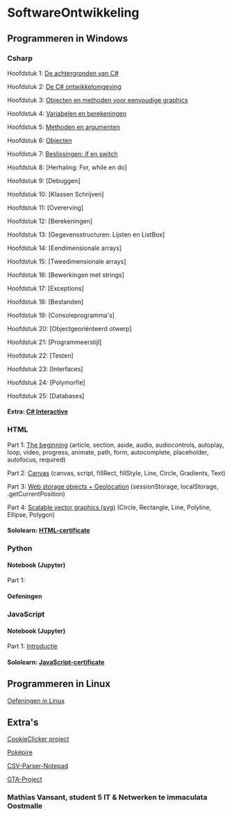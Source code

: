 # SoftwareOntwikkeling
## Programmeren in Windows
### Csharp
Hoofdstuk 1: [De achtergronden van C#](Hoofdstukken/Hoofdstuk1.md)

Hoofdstuk 2: [De C# ontwikkelomgeving](Hoofdstukken/Hoofdstuk2.md)

Hoofdstuk 3: [Objecten en methoden voor eenvoudige graphics](Hoofdstukken/Hoofdstuk3.md)

Hoofdstuk 4: [Variabelen en berekeningen](Hoofdstukken/Hoofdstuk4.md)

Hoofdstuk 5: [Methoden en argumenten](Hoofdstukken/Hoofdstuk5.md)

Hoofdstuk 6: [Objecten](Hoofdstukken/Hoofdstuk6.md)

Hoofdstuk 7: [Beslissingen: if en switch](Hoofdstukken/Hoofdstuk7.md)

Hoofdstuk 8: [Herhaling: For, while en do]

Hoofdstuk 9: [Debuggen]

Hoofdstuk 10: [Klassen Schrijven]

Hoofdstuk 11: [Overerving]

Hoofdstuk 12: [Berekeningen]

Hoofdstuk 13: [Gegevensstructuren: Lijsten en ListBox]

Hoofdstuk 14: [Eendimensionale arrays]

Hoofdstuk 15: [Tweedimensionale arrays]

Hoofdstuk 16: [Bewerkingen met strings]

Hoofdstuk 17: [Exceptions]

Hoofdstuk 18: [Bestanden]

Hoofdstuk 19: [Consoleprogramma's]

Hoofdstuk 20: [Objectgeoriënteerd otwerp]

Hoofdstuk 21: [Programmeerstijl]

Hoofdstuk 22: [Testen]

Hoofdstuk 23: [Interfaces]

Hoofdstuk 24: [Polymorfie]

Hoofdstuk 25: [Databases]

#### Extra: [C# Interactive](Hoofdstukken/Csharp-Interactive.md)
### HTML
Part 1: [The beginning](Hoofdstukken/Oefeningen/HTML/The-Beginning.md) (article, section, aside, audio, audiocontrols, autoplay, loop, video, progress, animate, path, form, autocomplete, placeholder, autofocus, required)

Part 2: [Canvas](Hoofdstukken/Oefeningen/HTML/Canvas.md) (canvas, script, fillRect, fillStyle, Line, Circle, Gradients, Text)

Part 3: [Web storage objects + Geolocation](Hoofdstukken/Oefeningen/HTML/Web-storage-objects+Geolocation.md) (sessionStorage, localStorage, .getCurrentPosition)

Part 4: [Scalable vector graphics (svg)](Hoofdstukken/Oefeningen/HTML/Scalable-vector-graphics.md) (Circle, Rectangle, Line, Polyline, Ellipse, Polygon)

#### Sololearn: [HTML-certificate](Hoofdstukken/Oefeningen/HTML/SololearnHTML.md)
### Python
#### Notebook (Jupyter)
Part 1:
#### Oefeningen

### JavaScript
#### Notebook (Jupyter)
Part 1: [Introductie](Hoofdstukken/Oefeningen/JavaScript/Notebook/Javascript+introductie.ipynb) 

#### Sololearn: [JavaScript-certificate](Hoofdstukken/Oefeningen/JavaScript/SoloLearnJavaScript.md)
## Programmeren in Linux
[Oefeningen in Linux](Hoofdstukken/Linux.md)

## Extra's
[CookieClicker project](https://github.com/MathiasV-immalle/CookieClicker)

[Poképire](https://github.com/MathiasV-immalle/EersteGame)

[CSV-Parser-Notepad](https://github.com/MathiasV-immalle/CSV-parser-Notepad)

[GTA-Project](https://github.com/MathiasV-immalle/GTA-project)

### Mathias Vansant, student 5 IT & Netwerken te immaculata Oostmalle
